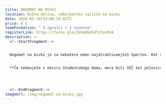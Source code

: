 ```yaml
---
title: NOGOMET NA MIVKI
location: Rožna dolina, odbojkarsko igrišče na mivki
date: 2024-05-16T14:00:19.657Z
price: 6 €
teamFormation: " 3 igralci + 1 rezerva"
registerLink: https://forms.gle/3XVqNSUFdfzYxvPn9
description: >-
  <!--StartFragment-->


  Nogomet na mivki je za nekatere eden najatraktivnejših športov. Kot že samo ime pove, poteka nogomet na mivki, zaradi česar ni strahu pred odrgninami in poškodbami. Vsako ekipo lahko sestavljajo natanko štirje tekmovalci, v polju pa igrajo trije. Ekipe so lahko moške, ženske ali mešane, vendar vsi tekmujejo v skupnem sistemu. Tekma traja 8 minut, igralci pa si sodijo sami. V primeru neodločenega izida po izteku časa, ekipi izvajata strele preko celotnega igrišča na nebranjen gol (vseh strelov za posamezno ekipo ne sme izvajati isti igralec). Sistem igranja je prilagojen številu prijavljenih ekip in ga določa organizator. Na tekmovanje  se lahko prijavijo tudi ekipe, ki niso iz študentskih domov.


  **Če tekmujete v okviru študentskega doma, mora biti VEČ kot polovica ekipe sestavljena iz stanovalcev istega doma, hkrati pa se morate uvrstiti med najboljše tri. Prva ekipa prejme 12 točk, druga 10 točk ter tretja 8 točk.**




  <!--EndFragment-->
imageUrl: /img/nogomet-na-mivki.jpg
---
```


